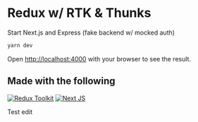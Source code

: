 # Redux w/ RTK & Thunks

Start Next.js and Express (fake backend w/ mocked auth)

```bash
yarn dev
```

Open [http://localhost:4000](http://localhost:4000) with your browser to see the result.

## Made with the following

[![Redux Toolkit](https://p39.f2.n0.cdn.getcloudapp.com/items/E0uqRE6D/Image%202020-03-18%20at%202.41.05%20AM.png)](https://redux-toolkit.js.org/)
[![Next JS](https://miro.medium.com/max/1042/1*9mESIE8IL4eEFZ6FIO4smA.png)](https://nextjs.org/)

Test edit